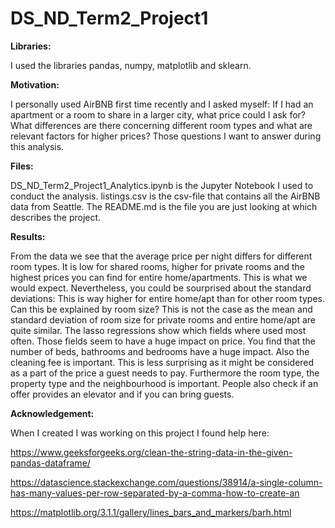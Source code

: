# DS_ND_Term2_Project1

**Libraries:**

I used the libraries pandas, numpy, matplotlib and sklearn.

**Motivation:**

I personally used AirBNB first time recently and I asked myself: If I had an apartment or a room to share in a larger city, what price could I ask for? What differences are there concerning different room types and what are relevant factors for higher prices? Those questions I want to answer during this analysis.

**Files:**

DS_ND_Term2_Project1_Analytics.ipynb is the Jupyter Notebook I used to conduct the analysis.
listings.csv is the csv-file that contains all the AirBNB data from Seattle.
The README.md is the file you are just looking at which describes the project.

**Results:**

From the data we see that the average price per night differs for different room types. It is low for shared rooms, higher for private rooms and the highest prices you can find for entire home/apartments. This is what we would expect. Nevertheless, you could be sourprised about the standard deviations: This is way higher for entire home/apt than for other room types. Can this be explained by room size? This is not the case as the mean and standard deviation of room size for private rooms and entire home/apt are quite similar.
The lasso regressions show which fields where used most often. Those fields seem to have a huge impact on price. You find that the number of beds, bathrooms and bedrooms have a huge impact. Also the cleaning fee is important. This is less surprising as it might be considered as a part of the price a guest needs to pay. Furthermore the room type, the property type and the neighbourhood is important. People also check if an offer provides an elevator and if you can bring guests.

**Acknowledgement:**

When I created I was working on this project I found help here:

https://www.geeksforgeeks.org/clean-the-string-data-in-the-given-pandas-dataframe/

https://datascience.stackexchange.com/questions/38914/a-single-column-has-many-values-per-row-separated-by-a-comma-how-to-create-an

https://matplotlib.org/3.1.1/gallery/lines_bars_and_markers/barh.html

